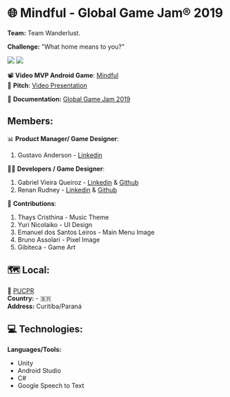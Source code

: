 # 🌐 Mindful - Global Game Jam® 2019

**Team:** Team Wanderlust.

**Challenge:**  "What home means to you?"


![](https://github.com/xTheMay/mindful/blob/master/Preview/50763241_2267613759923514_1866431905956626432_n.png)
![](https://github.com/xTheMay/mindful/blob/master/Preview/ui.jpeg)

📽️ **Video MVP Android Game**:
[Mindful](https://www.youtube.com/watch?v=OjAXfK549Io)  
🎤 **Pitch**:
[Video Presentation](https://www.youtube.com/watch?v=hO9ojuve4Ec&feature=youtu.be)

📜 **Documentation:** [Global Game Jam 2019](https://globalgamejam.org/2019/games/mindfuls)

## Members:

📊 **Product Manager/ Game Designer**:

1. Gustavo Anderson - [Linkedin](https://www.linkedin.com/in/gustavo-anderson-28a06bb3/)


👨‍💻 **Developers / Game Designer**:

1. Gabriel Vieira Queiroz - [Linkedin](https://www.linkedin.com/in/gabriel-vieira-queiroz/) & [Github](https://github.com/Gvieirabriel)
2. Renan Rudney - [Linkedin](https://www.linkedin.com/in/renanrudney/) & [Github](https://github.com/xTheMay)

🎨 **Contributions**:

1. Thays Cristhina - Music Theme
2. Yuri Nicolaiko - UI Design
3. Emanuel dos Santos Leiros - Main Menu Image
4. Bruno Assolari - Pixel Image
5. Gibiteca - Game Art

## 🗺️ **Local**:
🏬 [PUCPR](https://www.pucpr.br)  
**Country:** - 🇧🇷  
**Address:** Curitiba/Paraná

## 💻 Technologies:

**Languages/Tools:**

- Unity
- Android Studio
- C#
- Google Speech to Text

